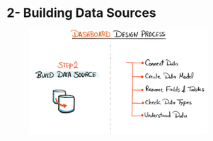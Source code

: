 # 2- Building Data Sources

<p align="center">
  <img src="../images/step2.png" alt="Description of image" width="80%">
</p>
